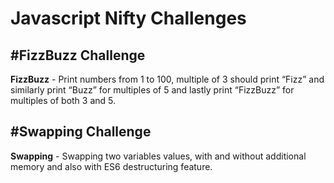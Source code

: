 # Javascript Nifty Challenges
## #FizzBuzz Challenge
**FizzBuzz** - Print numbers from 1 to 100, multiple of 3 should print “Fizz” and similarly print “Buzz” for multiples of 5 and lastly print “FizzBuzz” for multiples of both 3 and 5.

## #Swapping Challenge
**Swapping** - Swapping two variables values, with and without additional memory and also with ES6 destructuring feature.
